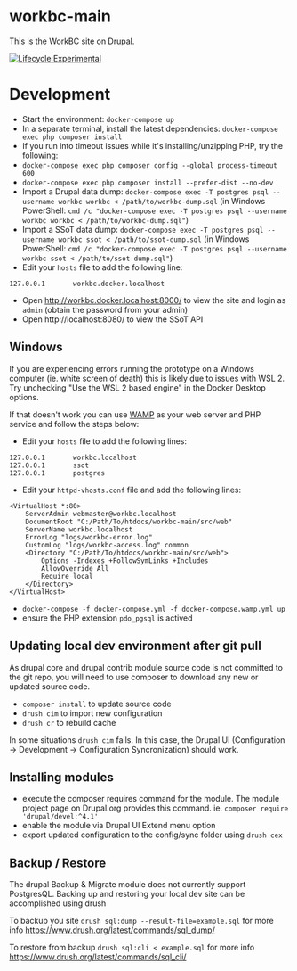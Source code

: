 workbc-main
===========

This is the WorkBC site on Drupal.

[![Lifecycle:Experimental](https://img.shields.io/badge/Lifecycle-Experimental-339999)](https://github.com/bcgov/workbc-ssot)

# Development
- Start the environment: `docker-compose up`
- In a separate terminal, install the latest dependencies: `docker-compose exec php composer install`
 - If you run into timeout issues while it's installing/unzipping PHP, try the following:
 - `docker-compose exec php composer config --global process-timeout 600`
 - `docker-compose exec php composer install --prefer-dist --no-dev`
- Import a Drupal data dump: `docker-compose exec -T postgres psql --username workbc workbc < /path/to/workbc-dump.sql` (in Windows PowerShell: `cmd /c "docker-compose exec -T postgres psql --username workbc workbc < /path/to/workbc-dump.sql"`)
- Import a SSoT data dump: `docker-compose exec -T postgres psql --username workbc ssot < /path/to/ssot-dump.sql` (in Windows PowerShell: `cmd /c "docker-compose exec -T postgres psql --username workbc ssot < /path/to/ssot-dump.sql"`)
- Edit your `hosts` file to add the following line:
```
127.0.0.1       workbc.docker.localhost
```
- Open http://workbc.docker.localhost:8000/ to view the site and login as `admin` (obtain the password from your admin)
- Open http://localhost:8080/ to view the SSoT API

## Windows
If you are experiencing errors running the prototype on a Windows computer (ie. white screen of death) this is likely due to issues with WSL 2. Try unchecking "Use the WSL 2 based engine" in the Docker Desktop options.

If that doesn't work you can use [WAMP](https://www.wampserver.com/en/) as your web server and PHP service and follow the steps below:

- Edit your `hosts` file to add the following lines:
```
127.0.0.1       workbc.localhost
127.0.0.1       ssot
127.0.0.1       postgres
```
- Edit your `httpd-vhosts.conf` file and add the following lines:
```
<VirtualHost *:80>
    ServerAdmin webmaster@workbc.localhost
    DocumentRoot "C:/Path/To/htdocs/workbc-main/src/web"
    ServerName workbc.localhost
    ErrorLog "logs/workbc-error.log"
    CustomLog "logs/workbc-access.log" common
  	<Directory "C:/Path/To/htdocs/workbc-main/src/web">
	    Options -Indexes +FollowSymLinks +Includes
    	AllowOverride All
    	Require local
  	</Directory>
</VirtualHost>
```
- `docker-compose -f docker-compose.yml -f docker-compose.wamp.yml up`
- ensure the PHP extension `pdo_pgsql` is actived

## Updating local dev environment after git pull
As drupal core and drupal contrib module source code is not committed to the git repo, you will need to use composer to download any new or updated source code.
- `composer install` to update source code
- `drush cim` to import new configuration
- `drush cr` to rebuild cache

In some situations `drush cim` fails. In this case, the Drupal UI (Configuration -> Development -> Configuration Syncronization) should work.

## Installing modules
- execute the composer requires command for the module. The module project page on Drupal.org provides this command.
ie. `composer require 'drupal/devel:^4.1'`
- enable the module via Drupal UI Extend menu option
- export updated configuration to the config/sync folder using `drush cex`

## Backup / Restore
The drupal Backup & Migrate module does not currently support PostgresQL. Backing up and restoring your local dev site can be accomplished using drush

To backup you site
`drush sql:dump --result-file=example.sql`
for more info https://www.drush.org/latest/commands/sql_dump/

To restore from backup
`drush sql:cli < example.sql`
for more info https://www.drush.org/latest/commands/sql_cli/